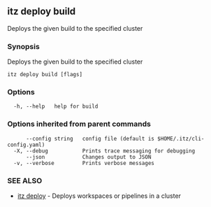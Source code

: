 ## itz deploy build

Deploys the given build to the specified cluster

### Synopsis

Deploys the given build to the specified cluster

```
itz deploy build [flags]
```

### Options

```
  -h, --help   help for build
```

### Options inherited from parent commands

```
      --config string   config file (default is $HOME/.itz/cli-config.yaml)
  -X, --debug           Prints trace messaging for debugging
      --json            Changes output to JSON
  -v, --verbose         Prints verbose messages
```

### SEE ALSO

* [itz deploy](itz_deploy.md)	 - Deploys workspaces or pipelines in a cluster

